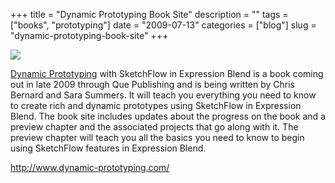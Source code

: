 +++
title = "Dynamic Prototyping Book Site"
description = ""
tags = ["books", "prototyping"]
date = "2009-07-13"
categories = ["blog"]
slug = "dynamic-prototyping-book-site"
+++



  <div class="notebook-screenshot"><a href="http://www.dynamic-prototyping.com/"><img src="/media/bluga/wt4a5b352d57f37.jpg"/></a></div><p><a href="http://www.dynamic-prototyping.com/">Dynamic Prototyping</a> with SketchFlow in Expression Blend is a book coming out in late 2009 through Que Publishing and is being written by Chris Bernard and Sara Summers. It will teach you everything you need to know to create rich and dynamic prototypes using SketchFlow in Expression Blend. The book site includes updates about the progress on the book and a preview chapter and the associated projects that go along with it. The preview chapter will teach you all the basics you need to know to begin using SketchFlow features in Expression Blend.</p>
    
  <a href="http://www.dynamic-prototyping.com/">http://www.dynamic-prototyping.com/</a>
